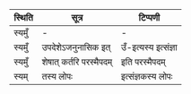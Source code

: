 | स्थिति | सूत्र | टिप्पणी |
| ----- | ------- | ------ |
| स्यमुँ | - | - |
| स्यमुँ | उपदेशेऽजनुनासिक इत् | उँ-इत्यस्य इत्संज्ञा |
| स्यमुँ | शेषात् कर्तरि परस्मैपदम् | इति परस्मैपदम् |
| स्यम् | तस्य लोपः | इत्संज्ञकस्य लोपः |
